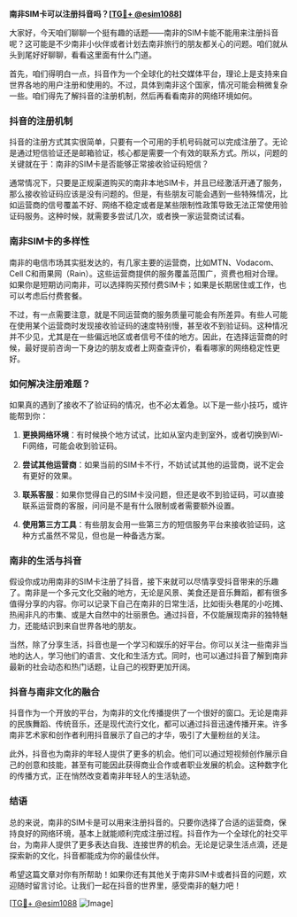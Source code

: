 **南非SIM卡可以注册抖音吗？[[TG💪+ @esim1088](https://t.me/s/esim1088)]**

大家好，今天咱们聊聊一个挺有趣的话题——南非的SIM卡能不能用来注册抖音呢？这可能是不少南非小伙伴或者计划去南非旅行的朋友都关心的问题。咱们就从头到尾好好聊聊，看看这里面有什么门道。

首先，咱们得明白一点，抖音作为一个全球化的社交媒体平台，理论上是支持来自世界各地的用户注册和使用的。不过，具体到南非这个国家，情况可能会稍微复杂一些。咱们得先了解抖音的注册机制，然后再看看南非的网络环境如何。

### 抖音的注册机制

抖音的注册方式其实很简单，只要有一个可用的手机号码就可以完成注册了。无论是通过短信验证还是邮箱验证，核心都是需要一个有效的联系方式。所以，问题的关键就在于：南非的SIM卡是否能够正常接收验证码短信？

通常情况下，只要是正规渠道购买的南非本地SIM卡，并且已经激活开通了服务，那么接收验证码应该是没有问题的。但是，有些朋友可能会遇到一些特殊情况，比如运营商的信号覆盖不好、网络不稳定或者是某些限制性政策导致无法正常使用验证码服务。这种时候，就需要多尝试几次，或者换一家运营商试试看。

### 南非SIM卡的多样性

南非的电信市场其实挺发达的，有几家主要的运营商，比如MTN、Vodacom、Cell C和雨果网（Rain）。这些运营商提供的服务覆盖范围广，资费也相对合理。如果你是短期访问南非，可以选择购买预付费SIM卡；如果是长期居住或工作，也可以考虑后付费套餐。

不过，有一点需要注意，就是不同运营商的服务质量可能会有所差异。有些人可能在使用某个运营商时发现接收验证码的速度特别慢，甚至收不到验证码。这种情况并不少见，尤其是在一些偏远地区或者信号不佳的地方。因此，在选择运营商的时候，最好提前咨询一下身边的朋友或者上网查查评价，看看哪家的网络稳定性更好。

### 如何解决注册难题？

如果真的遇到了接收不了验证码的情况，也不必太着急。以下是一些小技巧，或许能帮到你：

1. **更换网络环境**：有时候换个地方试试，比如从室内走到室外，或者切换到Wi-Fi网络，可能会收到验证码。
   
2. **尝试其他运营商**：如果当前的SIM卡不行，不妨试试其他的运营商，说不定会有更好的效果。

3. **联系客服**：如果你觉得自己的SIM卡没问题，但还是收不到验证码，可以直接联系运营商的客服，问问是不是有什么限制或者需要额外设置。

4. **使用第三方工具**：有些朋友会用一些第三方的短信服务平台来接收验证码，这种方式虽然不常见，但也是一种备选方案。

### 南非的生活与抖音

假设你成功用南非的SIM卡注册了抖音，接下来就可以尽情享受抖音带来的乐趣了。南非是一个多元文化交融的地方，无论是风景、美食还是音乐舞蹈，都有很多值得分享的内容。你可以记录下自己在南非的日常生活，比如街头巷尾的小吃摊、热闹非凡的市集、或是大自然中的壮丽景色。通过抖音，不仅能展现南非的独特魅力，还能结识到来自世界各地的朋友。

当然，除了分享生活，抖音也是一个学习和娱乐的好平台。你可以关注一些南非当地的达人，学习他们的语言、文化和生活方式。同时，也可以通过抖音了解到南非最新的社会动态和热门话题，让自己的视野更加开阔。

### 抖音与南非文化的融合

抖音作为一个开放的平台，为南非的文化传播提供了一个很好的窗口。无论是南非的民族舞蹈、传统音乐，还是现代流行文化，都可以通过抖音迅速传播开来。许多南非艺术家和创作者利用抖音展示了自己的才华，吸引了大量粉丝的关注。

此外，抖音也为南非的年轻人提供了更多的机会。他们可以通过短视频创作展示自己的创意和技能，甚至有可能因此获得商业合作或者职业发展的机会。这种数字化的传播方式，正在悄然改变着南非年轻人的生活轨迹。

### 结语

总的来说，南非的SIM卡是可以用来注册抖音的。只要你选择了合适的运营商，保持良好的网络环境，基本上就能顺利完成注册过程。抖音作为一个全球化的社交平台，为南非人提供了更多表达自我、连接世界的机会。无论是记录生活点滴，还是探索新的文化，抖音都能成为你的最佳伙伴。

希望这篇文章对你有所帮助！如果你还有其他关于南非SIM卡或者抖音的问题，欢迎随时留言讨论。让我们一起在抖音的世界里，感受南非的魅力吧！

[[TG💪+ @esim1088](https://t.me/s/esim1088) ![Image](https://i.postimg.cc/4NQfJmqS/Snipaste-2025-05-13-00-14-12.png)]